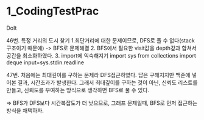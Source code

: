 # 1_CodingTestPrac
DoIt


46번. 특정 거리의 도시 찾기
1.최단거리에 대한 문제이므로, DFS로 풀 수 없다(stack 구조이기 때문에) -> BFS로 문제해결
2. BFS에서 필요한 visit값을 depth갚과 합쳐서 공간을 최소화하였다.
3. import에 익숙해지기
import sys
from collections import deque
input=sys.stdin.readline 


47번.
처음에는 최대깊이를 구하는 문제라 DFS접근하였다. 답은 구해지지만 백준에 넣어본 결과, 시간초과가 발생한다.
그래서 최대깊이를 구하는 것이 아닌, 신뢰도 리스트를 만들고, 신뢰도를 부여하는 방식으로 생각하면 BFS로 풀 수 있다.

=> BFS가 DFS보다 시간복잡도가 더 낮으므로, 그래프 문제일때, BFS로 먼저 접근하는 방식을 채택하자.
